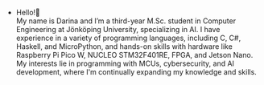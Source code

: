 -  Hello!👋  
My name is Darina and I’m a third-year M.Sc. student in Computer Engineering at Jönköping University, specializing in AI. I have experience in a variety of programming languages, including C, C#, Haskell, and MicroPython, and hands-on skills with hardware like Raspberry Pi Pico W, NUCLEO STM32F401RE, FPGA, and Jetson Nano. My interests lie in programming with MCUs, cybersecurity, and AI development, where I'm continually expanding my knowledge and skills.
